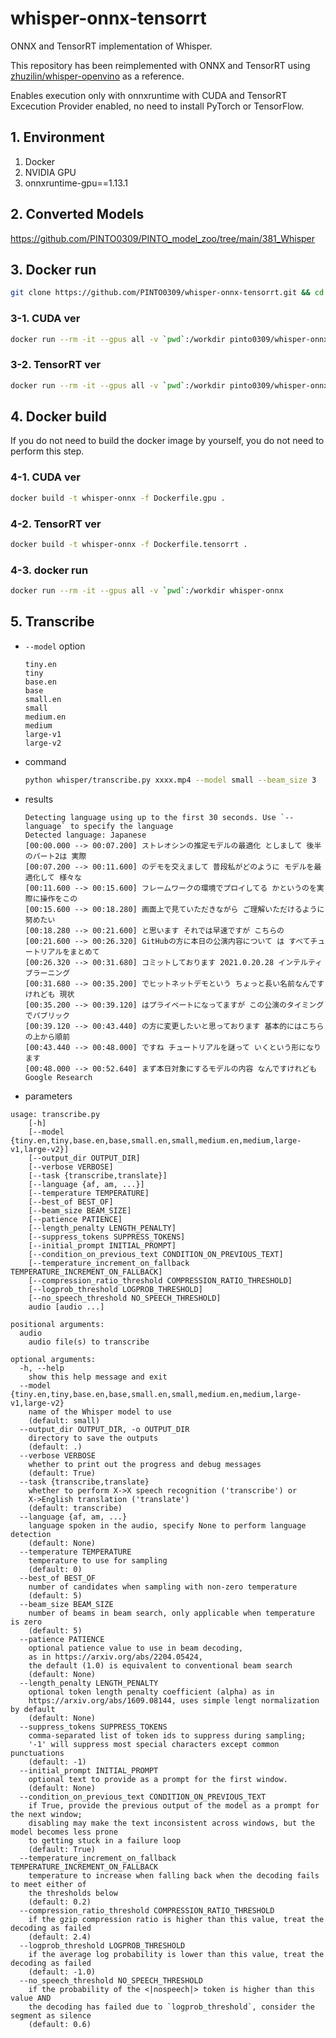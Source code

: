 # whisper-onnx-tensorrt
ONNX and TensorRT implementation of Whisper.

This repository has been reimplemented with ONNX and TensorRT using [zhuzilin/whisper-openvino](https://github.com/zhuzilin/whisper-openvino) as a reference.

Enables execution only with onnxruntime with CUDA and TensorRT Excecution Provider enabled, no need to install PyTorch or TensorFlow.

## 1. Environment
1. Docker
2. NVIDIA GPU
3. onnxruntime-gpu==1.13.1

## 2. Converted Models
https://github.com/PINTO0309/PINTO_model_zoo/tree/main/381_Whisper

## 3. Docker run
```bash
git clone https://github.com/PINTO0309/whisper-onnx-tensorrt.git && cd whisper-onnx-tensorrt
```
### 3-1. CUDA ver
```bash
docker run --rm -it --gpus all -v `pwd`:/workdir pinto0309/whisper-onnx-cuda
```
### 3-2. TensorRT ver
```bash
docker run --rm -it --gpus all -v `pwd`:/workdir pinto0309/whisper-onnx-tensorrt
```

## 4. Docker build
If you do not need to build the docker image by yourself, you do not need to perform this step.
### 4-1. CUDA ver
```bash
docker build -t whisper-onnx -f Dockerfile.gpu .
```
### 4-2. TensorRT ver
```bash
docker build -t whisper-onnx -f Dockerfile.tensorrt .
```
### 4-3. docker run
```bash
docker run --rm -it --gpus all -v `pwd`:/workdir whisper-onnx
```

## 5. Transcribe
- `--model` option
    ```
    tiny.en
    tiny
    base.en
    base
    small.en
    small
    medium.en
    medium
    large-v1
    large-v2
    ```
- command
    ```bash
    python whisper/transcribe.py xxxx.mp4 --model small --beam_size 3
    ```
- results
    ```
    Detecting language using up to the first 30 seconds. Use `--language` to specify the language
    Detected language: Japanese
    [00:00.000 --> 00:07.200] ストレオシンの推定モデルの最適化 としまして 後半のパート2は 実際
    [00:07.200 --> 00:11.600] のデモを交えまして 普段私がどのように モデルを最適化して 様々な
    [00:11.600 --> 00:15.600] フレームワークの環境でプロイしてる かというのを実際に操作をこの
    [00:15.600 --> 00:18.280] 画面上で見ていただきながら ご理解いただけるように努めたい
    [00:18.280 --> 00:21.600] と思います それでは早速ですが こちらの
    [00:21.600 --> 00:26.320] GitHubの方に本日の公演内容について は すべてチュートリアルをまとめて
    [00:26.320 --> 00:31.680] コミットしております 2021.0.20.28 インテルティブラーニング
    [00:31.680 --> 00:35.200] でヒットネットデモという ちょっと長い名前なんですけれども 現状
    [00:35.200 --> 00:39.120] はプライベートになってますが この公演のタイミングでパブリック
    [00:39.120 --> 00:43.440] の方に変更したいと思っております 基本的にはこちらの上から順前
    [00:43.440 --> 00:48.000] ですね チュートリアルを謎って いくという形になります
    [00:48.000 --> 00:52.640] まず本日対象にするモデルの内容 なんですけれども Google Research
    ```
- parameters
```
usage: transcribe.py
    [-h]
    [--model {tiny.en,tiny,base.en,base,small.en,small,medium.en,medium,large-v1,large-v2}]
    [--output_dir OUTPUT_DIR]
    [--verbose VERBOSE]
    [--task {transcribe,translate}]
    [--language {af, am, ...}]
    [--temperature TEMPERATURE]
    [--best_of BEST_OF]
    [--beam_size BEAM_SIZE]
    [--patience PATIENCE]
    [--length_penalty LENGTH_PENALTY]
    [--suppress_tokens SUPPRESS_TOKENS]
    [--initial_prompt INITIAL_PROMPT]
    [--condition_on_previous_text CONDITION_ON_PREVIOUS_TEXT]
    [--temperature_increment_on_fallback TEMPERATURE_INCREMENT_ON_FALLBACK]
    [--compression_ratio_threshold COMPRESSION_RATIO_THRESHOLD]
    [--logprob_threshold LOGPROB_THRESHOLD]
    [--no_speech_threshold NO_SPEECH_THRESHOLD]
    audio [audio ...]

positional arguments:
  audio
    audio file(s) to transcribe

optional arguments:
  -h, --help
    show this help message and exit
  --model {tiny.en,tiny,base.en,base,small.en,small,medium.en,medium,large-v1,large-v2}
    name of the Whisper model to use
    (default: small)
  --output_dir OUTPUT_DIR, -o OUTPUT_DIR
    directory to save the outputs
    (default: .)
  --verbose VERBOSE
    whether to print out the progress and debug messages
    (default: True)
  --task {transcribe,translate}
    whether to perform X->X speech recognition ('transcribe') or
    X->English translation ('translate')
    (default: transcribe)
  --language {af, am, ...}
    language spoken in the audio, specify None to perform language detection
    (default: None)
  --temperature TEMPERATURE
    temperature to use for sampling
    (default: 0)
  --best_of BEST_OF
    number of candidates when sampling with non-zero temperature
    (default: 5)
  --beam_size BEAM_SIZE
    number of beams in beam search, only applicable when temperature is zero
    (default: 5)
  --patience PATIENCE
    optional patience value to use in beam decoding,
    as in https://arxiv.org/abs/2204.05424,
    the default (1.0) is equivalent to conventional beam search
    (default: None)
  --length_penalty LENGTH_PENALTY
    optional token length penalty coefficient (alpha) as in
    https://arxiv.org/abs/1609.08144, uses simple lengt normalization by default
    (default: None)
  --suppress_tokens SUPPRESS_TOKENS
    comma-separated list of token ids to suppress during sampling;
    '-1' will suppress most special characters except common punctuations
    (default: -1)
  --initial_prompt INITIAL_PROMPT
    optional text to provide as a prompt for the first window.
    (default: None)
  --condition_on_previous_text CONDITION_ON_PREVIOUS_TEXT
    if True, provide the previous output of the model as a prompt for the next window;
    disabling may make the text inconsistent across windows, but the model becomes less prone
    to getting stuck in a failure loop
    (default: True)
  --temperature_increment_on_fallback TEMPERATURE_INCREMENT_ON_FALLBACK
    temperature to increase when falling back when the decoding fails to meet either of
    the thresholds below
    (default: 0.2)
  --compression_ratio_threshold COMPRESSION_RATIO_THRESHOLD
    if the gzip compression ratio is higher than this value, treat the decoding as failed
    (default: 2.4)
  --logprob_threshold LOGPROB_THRESHOLD
    if the average log probability is lower than this value, treat the decoding as failed
    (default: -1.0)
  --no_speech_threshold NO_SPEECH_THRESHOLD
    if the probability of the <|nospeech|> token is higher than this value AND
    the decoding has failed due to `logprob_threshold`, consider the segment as silence
    (default: 0.6)
``` 
